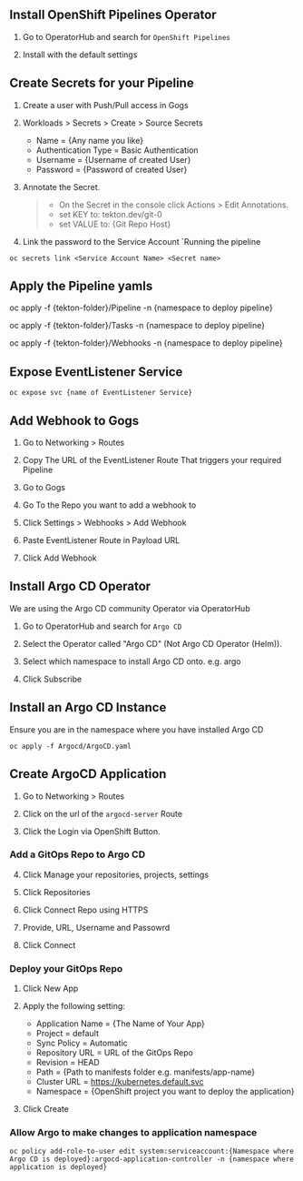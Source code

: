 ## Install OpenShift Pipelines Operator

1. Go to OperatorHub and search for `OpenShift Pipelines`

2. Install with the default settings

## Create Secrets for your Pipeline

1. Create a user with Push/Pull access in Gogs

2. Workloads > Secrets > Create > Source Secrets

   - Name = {Any name you like}
   - Authentication Type = Basic Authentication
   - Username = {Username of created User}
   - Password = {Password of created User}

3. Annotate the Secret.

   > - On the Secret in the console click Actions > Edit Annotations.
   > - set KEY to: tekton.dev/git-0
   > - set VALUE to: {Git Repo Host}

4. Link the password to the Service Account `Running the pipeline

```
oc secrets link <Service Account Name> <Secret name>
```

## Apply the Pipeline yamls

oc apply -f {tekton-folder}/Pipeline -n {namespace to deploy pipeline}

oc apply -f {tekton-folder}/Tasks -n {namespace to deploy pipeline}

oc apply -f {tekton-folder}/Webhooks -n {namespace to deploy pipeline}

## Expose EventListener Service

```
oc expose svc {name of EventListener Service}
```

## Add Webhook to Gogs

1. Go to Networking > Routes

2. Copy The URL of the EventListener Route That triggers your required Pipeline

3. Go to Gogs

4. Go To the Repo you want to add a webhook to

5. Click Settings > Webhooks > Add Webhook

6. Paste EventListener Route in Payload URL

7. Click Add Webhook

## Install Argo CD Operator

We are using the Argo CD community Operator via OperatorHub

1. Go to OperatorHub and search for `Argo CD`

2. Select the Operator called "Argo CD" (Not Argo CD Operator (Helm)).

3. Select which namespace to install Argo CD onto. e.g. argo

4. Click Subscribe

## Install an Argo CD Instance

Ensure you are in the namespace where you have installed Argo CD

```
oc apply -f Argocd/ArgoCD.yaml
```

## Create ArgoCD Application

1. Go to Networking > Routes

2. Click on the url of the `argocd-server` Route

3. Click the Login via OpenShift Button.

### Add a GitOps Repo to Argo CD

4. Click Manage your repositories, projects, settings

5. Click Repositories

6. Click Connect Repo using HTTPS

7. Provide, URL, Username and Passowrd

8. Click Connect

### Deploy your GitOps Repo

1. Click New App

2. Apply the following setting:

   - Application Name = {The Name of Your App}
   - Project = default
   - Sync Policy = Automatic
   - Repository URL = URL of the GitOps Repo
   - Revision = HEAD
   - Path = {Path to manifests folder e.g. manifests/app-name}
   - Cluster URL = https://kubernetes.default.svc
   - Namespace = {OpenShift project you want to deploy the application}

3. Click Create

### Allow Argo to make changes to application namespace

```
oc policy add-role-to-user edit system:serviceaccount:{Namespace where Argo CD is deployed}:argocd-application-controller -n {namespace where application is deployed}
```
